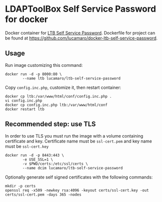 # LDAPToolBox Self Service Password for docker

Docker container for [LTB Self Service Password](https://ltb-project.org/documentation/self-service-password). Dockerfile for project can be found at <https://github.com/lucamaro/docker-ltb-self-service-password>.

## Usage

Run image customizing this command:

	docker run -d -p 8000:80 \
			--name ltb lucamaro/ltb-self-service-password
			
Copy `config.inc.php`, customize it, then restart container:

	docker cp ltb:/var/www/html/conf/config.inc.php .
	vi config.inc.php
	docker cp config.inc.php ltb:/var/www/html/conf
	docker restart ltb
	
## Recommended step: use TLS

In order to use TLS you must run the image with a volume containing certificate and key. Certificate name must be `ssl-cert.pem` and key name must be `ssl-cert.key`

	docker run -d -p 8443:443 \
			-e USE_SSL=1 \
			-v $PWD/certs:/etc/ssl/certs \
			--name dcim lucamaro/ltb-self-service-password

Optionally generate self signed certificates with the following commands:

	mkdir -p certs
	openssl req -x509 -newkey rsa:4096 -keyout certs/ssl-cert.key -out certs/ssl-cert.pem -days 365 -nodes
	
